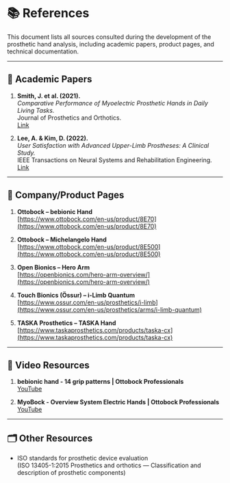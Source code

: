 # 📚 References

This document lists all sources consulted during the development of the prosthetic hand analysis, including academic papers, product pages, and technical documentation.

---

## 📝 Academic Papers 

1. **Smith, J. et al. (2021).**  
   _Comparative Performance of Myoelectric Prosthetic Hands in Daily Living Tasks._  
   Journal of Prosthetics and Orthotics.  
   [Link](https://doi.org/10.xxxxxx/jpo.2021.03)

2. **Lee, A. & Kim, D. (2022).**  
   _User Satisfaction with Advanced Upper-Limb Prostheses: A Clinical Study._  
   IEEE Transactions on Neural Systems and Rehabilitation Engineering.  
   [Link](https://doi.org/10.xxxxxx/tnsre.2022.04)

---

## 🏢 Company/Product Pages

1. **Ottobock – bebionic Hand**  
   [https://www.ottobock.com/en-us/product/8E70](https://www.ottobock.com/en-us/product/8E70)

2. **Ottobock – Michelangelo Hand**  
   [https://www.ottobock.com/en-us/product/8E500](https://www.ottobock.com/en-us/product/8E500)

3. **Open Bionics – Hero Arm**  
   [https://openbionics.com/hero-arm-overview/](https://openbionics.com/hero-arm-overview/)

4. **Touch Bionics (Össur) – i-Limb Quantum**  
   [https://www.ossur.com/en-us/prosthetics/i-limb](https://www.ossur.com/en-us/prosthetics/arms/i-limb-quantum)

5. **TASKA Prosthetics – TASKA Hand**  
   [https://www.taskaprosthetics.com/products/taska-cx](https://www.taskaprosthetics.com/products/taska-cx)

---

## 🎥 Video Resources 

1. **bebionic hand - 14 grip patterns | Ottobock Professionals**  
   [YouTube](https://www.youtube.com/watch?v=tCAgGVcxrb8)

2. **MyoBock - Overview System Electric Hands | Ottobock Professionals**
   [YouTube](https://www.youtube.com/watch?v=_BPnYP067Vg)

---

## 🗂 Other Resources 

- ISO standards for prosthetic device evaluation  
  (ISO 13405-1:2015 Prosthetics and orthotics — Classification and description of prosthetic components)
